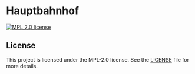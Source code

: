 # Hauptbahnhof

[![MPL 2.0 license](https://img.shields.io/github/license/schwigri/Hauptbahnhof)](https://github.com/schwigri/Hauptbahnhof/blob/main/LICENSE)

## License

This project is licensed under the MPL-2.0 license. See the [LICENSE](https://github.com/schwigri/Hauptbahnhof/blob/main/LICENSE) file for more details.

